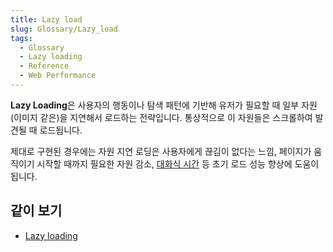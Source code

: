 ```yaml
---
title: Lazy load
slug: Glossary/Lazy_load
tags:
  - Glossary
  - Lazy loading
  - Reference
  - Web Performance
---
```

**Lazy Loading**은 사용자의 행동이나 탐색 패턴에 기반해 유저가 필요할 때 일부 자원(이미지 같은)을 지연해서 로드하는 전략입니다. 통상적으로 이 자원들은 스크롤하여 발견될 때 로드됩니다.

제대로 구현된 경우에는 자원 지연 로딩은 사용자에게 끊김이 없다는 느낌, 페이지가 움직이기 시작할 때까지 필요한 자원 감소, [대화식 시간](/ko/docs/Glossary/Time_to_interactive) 등 초기 로드 성능 향상에 도움이 됩니다.

## 같이 보기

- [Lazy loading](/ko/docs/Web/Performance/Lazy_loading)
